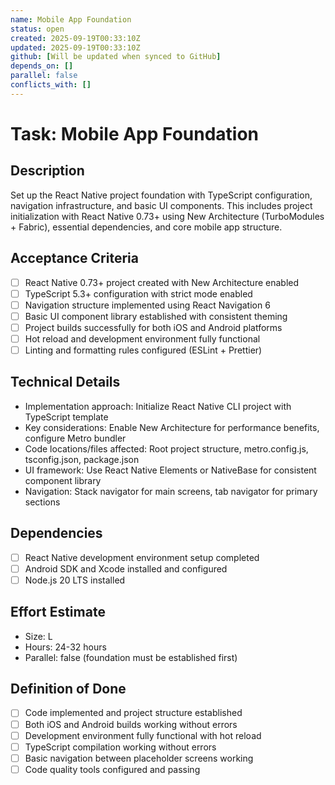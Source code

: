 ```yaml
---
name: Mobile App Foundation
status: open
created: 2025-09-19T00:33:10Z
updated: 2025-09-19T00:33:10Z
github: [Will be updated when synced to GitHub]
depends_on: []
parallel: false
conflicts_with: []
---
```


# Task: Mobile App Foundation

## Description
Set up the React Native project foundation with TypeScript configuration, navigation infrastructure, and basic UI components. This includes project initialization with React Native 0.73+ using New Architecture (TurboModules + Fabric), essential dependencies, and core mobile app structure.

## Acceptance Criteria
- [ ] React Native 0.73+ project created with New Architecture enabled
- [ ] TypeScript 5.3+ configuration with strict mode enabled
- [ ] Navigation structure implemented using React Navigation 6
- [ ] Basic UI component library established with consistent theming
- [ ] Project builds successfully for both iOS and Android platforms
- [ ] Hot reload and development environment fully functional
- [ ] Linting and formatting rules configured (ESLint + Prettier)

## Technical Details
- Implementation approach: Initialize React Native CLI project with TypeScript template
- Key considerations: Enable New Architecture for performance benefits, configure Metro bundler
- Code locations/files affected: Root project structure, metro.config.js, tsconfig.json, package.json
- UI framework: Use React Native Elements or NativeBase for consistent component library
- Navigation: Stack navigator for main screens, tab navigator for primary sections

## Dependencies
- [ ] React Native development environment setup completed
- [ ] Android SDK and Xcode installed and configured
- [ ] Node.js 20 LTS installed

## Effort Estimate
- Size: L
- Hours: 24-32 hours
- Parallel: false (foundation must be established first)

## Definition of Done
- [ ] Code implemented and project structure established
- [ ] Both iOS and Android builds working without errors
- [ ] Development environment fully functional with hot reload
- [ ] TypeScript compilation working without errors
- [ ] Basic navigation between placeholder screens working
- [ ] Code quality tools configured and passing
